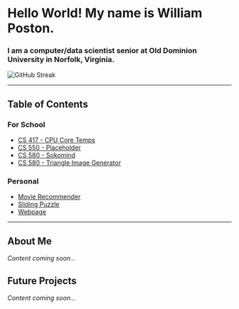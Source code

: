 <h1>Hello World! My name is William Poston.</h1>

<h3>I am a computer/data scientist senior at Old Dominion University in Norfolk, Virginia.</h3>

<!-- [![GitHub Streak](https://streak-stats.demolab.com?user=willpatpost&theme=earth&border_radius=4&date_format=M%20j%5B%2C%20Y%5D&exclude_days=Sun%2CSat)](https://git.io/streak-stats) -->

![GitHub Streak](https://willpatpost.github.io/GitHub-Stats/stats_board.svg)

---

## Table of Contents

### For School
- [CS 417 - CPU Core Temps](https://github.com/Willpatpost/CPU-Core-Temp-Analyzer)
- [CS 550 - Placeholder](https://github.com/Willpatpost/Willpatpost/blob/main/GitHub%20Repo%20Directory/For%20School/CS%20550/place)
- [CS 580 - Sokomind](https://github.com/Willpatpost/Sokoban-Solver)
- [CS 580 - Triangle Image Generator](https://github.com/Willpatpost/Triangle-Image-Generator)

### Personal
- [Movie Recommender](https://github.com/Willpatpost/Movie-Recommender)
- [Sliding Puzzle](https://github.com/Willpatpost/Sliding-Puzzle)
- [Webpage](https://willpatpost.me/)

---

## About Me
*Content coming soon...*

## Future Projects
*Content coming soon...*
